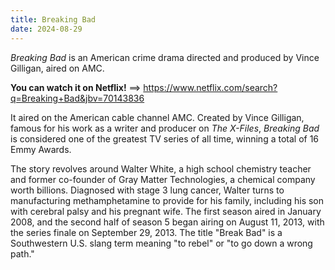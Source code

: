 ```yaml
---
title: Breaking Bad
date: 2024-08-29
---
```


*Breaking Bad* is an American crime drama directed and produced by Vince Gilligan, aired on AMC.
<!--more-->
**You can watch it on Netflix!** ==> https://www.netflix.com/search?q=Breaking+Bad&jbv=70143836

It aired on the American cable channel AMC. Created by Vince Gilligan, famous for his work as a writer and producer on *The X-Files*, *Breaking Bad* is considered one of the greatest TV series of all time, winning a total of 16 Emmy Awards.

The story revolves around Walter White, a high school chemistry teacher and former co-founder of Gray Matter Technologies, a chemical company worth billions. Diagnosed with stage 3 lung cancer, Walter turns to manufacturing methamphetamine to provide for his family, including his son with cerebral palsy and his pregnant wife. The first season aired in January 2008, and the second half of season 5 began airing on August 11, 2013, with the series finale on September 29, 2013. The title "Break Bad" is a Southwestern U.S. slang term meaning "to rebel" or "to go down a wrong path."
